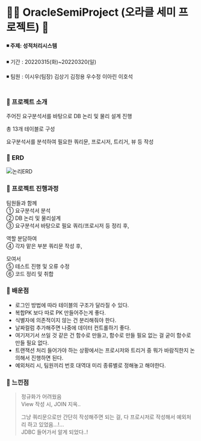 # :woman_student: OracleSemiProject (오라클 세미 프로젝트) :100:  

#### 	:black_medium_small_square: 주제: 성적처리시스템 
:black_medium_small_square: 기간 : 20220315(화)~20220320(일)

:black_medium_small_square: 팀원 : 이시우(팀장) 김상기 김정용 우수정 이아린 이호석 

#
### :small_orange_diamond: 프로젝트 소개
주어진 요구분석서를 바탕으로 DB 논리 및 물리 설계 진행

총 13개 테이블로 구성

요구분석서를 분석하여 필요한 쿼리문, 프로시저, 트리거, 뷰 등 작성
   
### :small_orange_diamond: ERD
![논리ERD](https://user-images.githubusercontent.com/99342672/176953011-27f0ba53-b5c2-48dc-844a-60c80ee09454.png)

### :small_orange_diamond: 프로젝트 진행과정
팀원들과 함께  
① 요구분석서 분석  
② DB 논리 및 물리설계  
③ 요구분석서 바탕으로 필요 쿼리/프로시저 등 정리 후,  

역할 분담하여  
④ 각자 맡은 부분 쿼리문 작성 후,  

모여서  
⑤ 테스트 진행 및 오류 수정   
⑥ 코드 정리 및 취합  


### :small_orange_diamond: 배운점
- 로그인 방법에 따라 테이블의 구조가 달라질 수 있다.
- 복합PK 보다 따로 PK 만들어주는게 좋다.
- 식별자에 의존적이지 않는 건 분리해줘야 한다.
- 날짜컬럼 추가해주면 나중에 데이터 컨트롤하기 좋다.
- 여기저기서 쓰일 것 같은 건 함수로 만들고, 함수로 만들 필요 없는 걸 굳이 함수로 만들 필요 없다.
- 트랜잭션 처리 들어가야 하는 상황에서는 프로시저와 트리거 중 뭐가 바람직한지 논의해서 진행하면 된다.
- 예외처리 시, 팀원끼리 번호 대역대 미리 종류별로 정해놓고 해야한다.

### :small_orange_diamond: 느낀점
> 정규화가 어려웠음  
> View 작성 시, JOIN 지옥..  
> 
> 그냥 쿼리문으로만 간단히 작성해주면 되는 걸, 다 프로시저로 작성해서 예외처리 하고 있었음...!...  
> JDBC 들어가서 알게 되었다..!  
